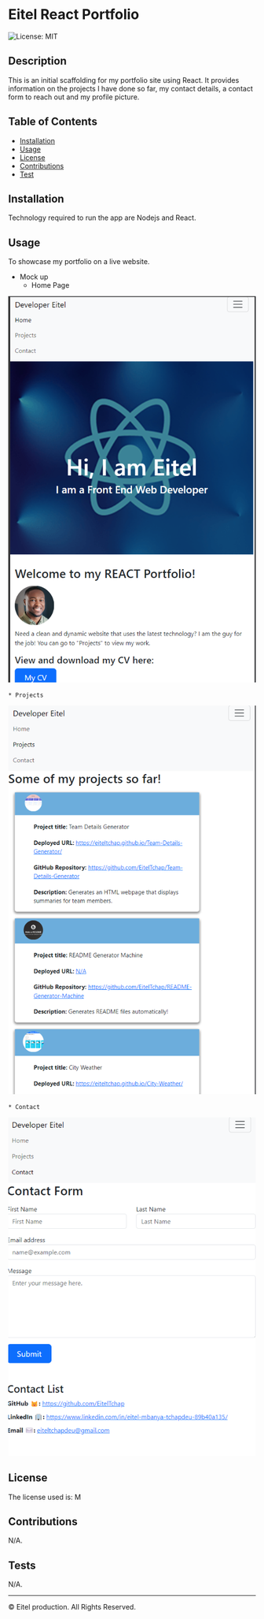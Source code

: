 
  
# Eitel React Portfolio

![License: MIT](https://img.shields.io/badge/License-MIT-yellow.svg)


## Description 

This is an initial scaffolding for my portfolio site using React. It provides information on the projects I have done so far, my contact details, a contact form to reach out and my profile picture.


## Table of Contents


* [Installation](#installation)
* [Usage](#usage)
* [License](#license)
* [Contributions](#Contributions)
* [Test](#Test)


## Installation

Technology required to run the app are Nodejs and React.


## Usage 

To showcase my portfolio on a live website.

* Mock up
    * Home Page

![Home Page](./Assets/HomePage.png)

    * Projects

![Projects](./Assets/Projects.png)

    * Contact

![Contact](./Assets/Contact.png)


## License

The license used is: M


## Contributions

N/A.


## Tests

N/A.


---

© Eitel production. All Rights Reserved.
